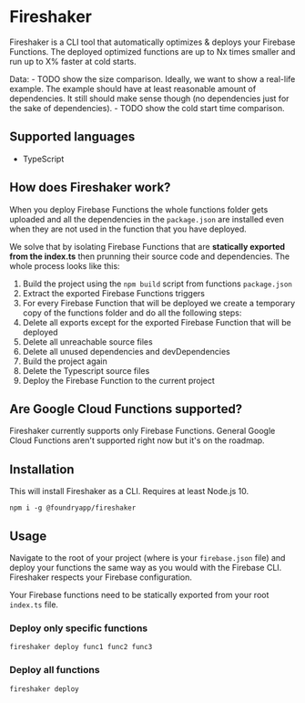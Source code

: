 # Fireshaker

Fireshaker is a CLI tool that automatically optimizes & deploys your Firebase Functions. The deployed optimized functions are up to Nx times smaller and run up to X% faster at cold starts.

Data:
    - TODO show the size comparison. Ideally, we want to show a real-life example. The example should have at least reasonable amount of dependencies. It still should make sense though (no dependencies just for the sake of dependencies).
    - TODO show the cold start time comparison.

## Supported languages
- TypeScript

## How does Fireshaker work?
When you deploy Firebase Functions the whole functions folder gets uploaded and all the dependencies in the `package.json` are installed even when they are not used in the function that you have deployed.

We solve that by isolating Firebase Functions that are **statically exported from the index.ts** then prunning their source code and dependencies.
The whole process looks like this:

1. Build the project using the `npm build` script from functions `package.json`
2. Extract the exported Firebase Functions triggers
3. For every Firebase Function that will be deployed we create a temporary copy of the functions folder and do all the following steps:
4. Delete all exports except for the exported Firebase Function that will be deployed
5. Delete all unreachable source files
6. Delete all unused dependencies and devDependencies
7. Build the project again
8. Delete the Typescript source files
9. Deploy the Firebase Function to the current project

## Are Google Cloud Functions supported?
Fireshaker currently supports only Firebase Functions. General Google Cloud Functions aren't supported right now but it's on the roadmap.

## Installation
This will install Fireshaker as a CLI. Requires at least Node.js 10.

    npm i -g @foundryapp/fireshaker

## Usage

Navigate to the root of your project (where is your `firebase.json` file) and deploy your functions the same way as you would with the Firebase CLI. Fireshaker respects your Firebase configuration.

Your Firebase functions need to be statically exported from your root `index.ts` file.

### Deploy only specific functions

    fireshaker deploy func1 func2 func3

### Deploy all functions

    fireshaker deploy


